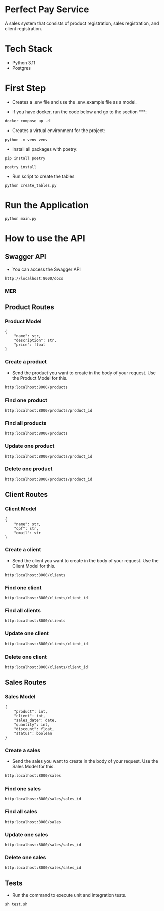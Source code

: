 # Perfect Pay Service
A sales system that consists of product registration, sales registration, and client registration.

# Tech Stack
* Python 3.11
* Postgres

# First Step
* Creates a .env file and use the .env_example file as a model.

* If you have docker, run the code below and go to the section ***:
```
docker compose up -d
```

* Creates a virtual environment for the project:
```
python -m venv venv 
```

* Install all packages with poetry:

```
pip install poetry

poetry install 
```

* Run script to create the tables
```
python create_tables.py
```

# Run the Application
```
python main.py
```

# How to use the API
## Swagger API
* You can access the Swagger API  
```
http://localhost:8000/docs
```

### MER


## Product Routes
### Product Model
```
{
    "name": str,
    "description": str,
    "price": float
}
```
### Create a product
* Send the product you want to create in the body of your request. Use the Product Model for this.
```
http:localhost:8000/products
```
### Find one product
```
http:localhost:8000/products/product_id
```
### Find all products
```
http:localhost:8000/products
```
### Update one product
```
http:localhost:8000/products/product_id
```
### Delete one product
```
http:localhost:8000/products/product_id
```
## Client Routes
### Client Model

```
{
    "name": str,
    "cpf": str,
    "email": str
}
```
### Create a client
* Send the client you want to create in the body of your request. Use the Client Model for this.
```
http:localhost:8000/clients
```
### Find one client
```
http:localhost:8000/clients/client_id
```
### Find all clients
```
http:localhost:8000/clients
```
### Update one client
```
http:localhost:8000/clients/client_id
```
### Delete one client
```
http:localhost:8000/clients/client_id
```

## Sales Routes
### Sales Model
```
{
    "product": int,
    "client": int,
    "sales_date": date,
    "quantity": int,
    "discount": float,
    "status": boolean
}
```
### Create a sales
* Send the sales you want to create in the body of your request. Use the Sales Model for this.
```
http:localhost:8000/sales
```
### Find one sales
```
http:localhost:8000/sales/sales_id
```
### Find all sales
```
http:localhost:8000/sales
```
### Update one sales
```
http:localhost:8000/sales/sales_id
```
### Delete one sales
```
http:localhost:8000/sales/sales_id
```

## Tests
* Run the command to execute unit and integration tests.
```
sh test.sh
```

